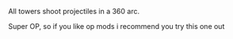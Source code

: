 All towers shoot projectiles in a 360 arc. 

Super OP, so if you like op mods i recommend you try this one out